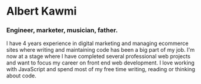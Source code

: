 # Albert Kawmi
### Engineer, marketer, musician, father.

I have 4 years experience in digital marketing and managing ecommerce sites where writing and maintaining code has been a big part of my job. I'm now at a stage where I have completed several professional web projects and want to focus my career on front end web development. I love working with JavaScript and spend most of my free time writing, reading or thinking about code.